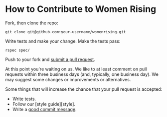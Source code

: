 # How to Contribute to Women Rising

Fork, then clone the repo:

    git clone git@github.com:your-username/womenrising.git

Write tests and make your change. Make the tests pass:

    rspec spec/

Push to your fork and [submit a pull request][pr].

[pr]: https://github.com/womenrising/womenrising/compare/

At this point you're waiting on us. We like to at least comment on pull requests
within three business days (and, typically, one business day). We may suggest
some changes or improvements or alternatives.

Some things that will increase the chance that your pull request is accepted:

* Write tests.
* Follow our [style guide][style].
* Write a [good commit message][commit].

[commit]: http://tbaggery.com/2008/04/19/a-note-about-git-commit-messages.html
